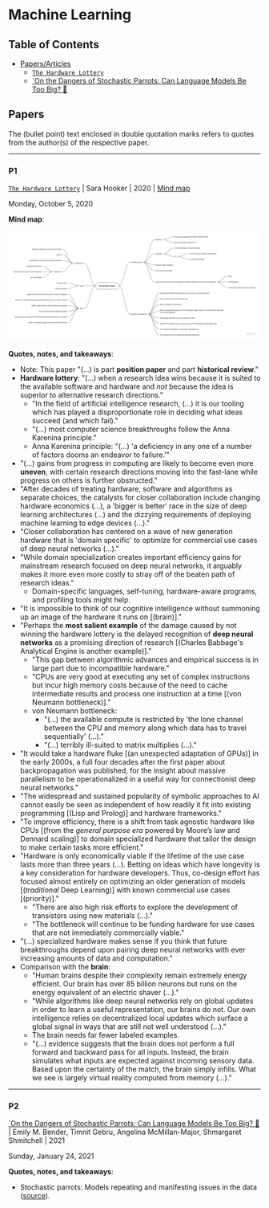 # Machine Learning

## Table of Contents

- [Papers/Articles](#papersarticles)
  - [`The Hardware Lottery`](#p1)
  - [`On the Dangers of Stochastic Parrots: Can Language Models Be Too Big? 🦜](#p2)

## Papers

The (bullet point) text enclosed in double quotation marks refers to quotes from the author(s) of the respective paper.

---

### P1

[`The Hardware Lottery`](https://arxiv.org/abs/2009.06489) | Sara Hooker | 2020 | [Mind map](https://miro.com/app/board/o9J_kiSTlaI=/)

Monday, October 5, 2020

**Mind map**:

![Mind map for "The Hardware Lottery"](../assets/hw_lottery.jpg)

**Quotes, notes, and takeaways**:

- Note: This paper "(...) is part **position paper** and part **historical review**."
- **Hardware lottery**: "(...) when a research idea wins because it is suited to the available software and hardware and _not_ because the idea is superior to alternative research directions."
  - "In the field of artificial intelligence research, (...) it is our tooling which has played a disproportionate role in deciding what ideas succeed (and which fail)."
  - "(...) most computer science breakthroughs follow the Anna Karenina principle."
  - Anna Karenina principle: "(...) 'a deficiency in any one of a number of factors dooms an endeavor to failure.'"
- "(...) gains from progress in computing are likely to become even more **uneven**, with certain research directions moving into the fast-lane while progress on others is further obstructed."
- "After decades of treating hardware, software and algorithms as separate choices, the catalysts for closer collaboration include changing hardware economics (...), a 'bigger is better' race in the size of deep learning architectures (...) and the dizzying requirements of deploying machine learning to edge devices (...)."
- "Closer collaboration has centered on a wave of new generation hardware that is 'domain specific' to optimize for commercial use cases of deep neural networks (...)."
- "While domain specialization creates important efficiency gains for mainstream research focused on deep neural networks, it arguably makes it more even more costly to stray off of the beaten path of research ideas."
  - Domain-specific languages, self-tuning, hardware-aware programs, and profiling tools might help.
- "It is impossible to think of our cognitive intelligence without summoning up an image of the hardware it runs on [(brain)]."
- "Perhaps the **most salient example** of the damage caused by not winning the hardware lottery is the delayed recognition of **deep neural networks** as a promising direction of research [(Charles Babbage's Analytical Engine is another example)]."
  - "This gap between algorithmic advances and empirical success is in large part due to incompatible hardware."
  - "CPUs are very good at executing any set of complex instructions but incur high memory costs because of the need to cache intermediate results and process one instruction at a time [(von Neumann bottleneck)]."
  - von Neumann bottleneck:
    - "(...) the available compute is restricted by 'the lone channel between the CPU and memory along which data has to travel sequentially' (...)."
    - "(...) terribly ill-suited to matrix multiplies (...)."
- "It would take a hardware fluke [(an unexpected adaptation of GPUs)] in the early 2000s, a full four decades after the first paper about backpropagation was published, for the insight about massive parallelism to be operationalized in a useful way for connectionist deep neural networks."
- "The widespread and sustained popularity of symbolic approaches to AI cannot easily be seen as independent of how readily it fit into existing programming [(Lisp and Prolog)] and hardware frameworks."
- "To improve efficiency, there is a shift from task agnostic hardware like CPUs [(from the _general purpose era_ powered by Moore’s law and Dennard scaling)] to domain specialized hardware that tailor the design to make certain tasks more efficient."
- "Hardware is only economically viable if the lifetime of the use case lasts more than three years (...). Betting on ideas which have longevity is a key consideration for hardware developers. Thus, co-design effort has focused almost entirely on optimizing an older generation of models [(_traditional_ Deep Learning)] with known commercial use cases [(priority)]."
  - "There are also high risk efforts to explore the development of transistors using new materials (...)."
  - "The bottleneck will continue to be funding hardware for use cases that are not immediately commercially viable."
- "(...) specialized hardware makes sense if you think that future breakthroughs depend upon pairing deep neural networks with ever increasing amounts of data and computation."
- Comparison with the **brain**:
  - "Human brains despite their complexity remain extremely energy efficient. Our brain has over 85 billion neurons but runs on the energy equivalent of an electric shaver (...)."
  - "While algorithms like deep neural networks rely on global updates in order to learn a useful representation, our brains do not. Our own intelligence relies on decentralized local updates which surface a global signal in ways that are still not well understood (...)."
  - The brain needs far fewer labeled examples.
  - "(...) evidence suggests that the brain does not perform a full forward and backward pass for all inputs. Instead, the brain simulates what inputs are expected against incoming sensory data. Based upon the certainty of the match, the brain simply infills. What we see is largely virtual reality computed from memory (...)."

---

### P2

[`On the Dangers of Stochastic Parrots: Can Language Models Be Too Big? 🦜](http://faculty.washington.edu/ebender/papers/Stochastic_Parrots.pdf) | Emily M. Bender, Timnit Gebru, Angelina McMillan-Major, Shmargaret Shmitchell | 2021

Sunday, January 24, 2021

**Quotes, notes, and takeaways**:

- Stochastic parrots: Models repeating and manifesting issues in the data ([source](https://gist.github.com/yoavg/9fc9be2f98b47c189a513573d902fb27)).
